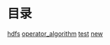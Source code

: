 # 目录
[hdfs](hdfs.md)
[operator_algorithm](operator_algorithm.md)
[test](test/test.md)
[new](new.md)

